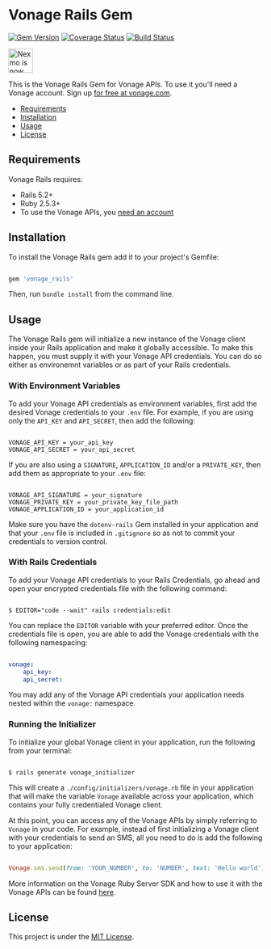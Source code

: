 # Vonage Rails Gem

[![Gem Version](https://badge.fury.io/rb/vonage_rails.svg)](https://badge.fury.io/rb/vonage_rails) [![Coverage Status](https://coveralls.io/repos/github/Nexmo/nexmo-rails/badge.svg?branch=master)](https://coveralls.io/github/Nexmo/nexmo-rails?branch=master) [![Build Status](https://api.travis-ci.org/Nexmo/nexmo-rails.svg?branch=main)](https://travis-ci.org/Nexmo/nexmo-rails)

<img src="https://developer.nexmo.com/assets/images/Vonage_Nexmo.svg" height="48px" alt="Nexmo is now known as Vonage" />

This is the Vonage Rails Gem for Vonage APIs. To use it you'll
need a Vonage account. Sign up [for free at vonage.com](https://dashboard.nexmo.com/sign-up?utm_source=DEV_REL&utm_medium=github&utm_campaign=nexmo-rails).

* [Requirements](#requirements)
* [Installation](#installation)
* [Usage](#usage)
* [License](#license)

## Requirements

Vonage Rails requires: 

* Rails 5.2+
* Ruby 2.5.3+
* To use the Vonage APIs, you [need an account](https://dashboard.nexmo.com/sign-up?utm_source=DEV_REL&utm_medium=github&utm_campaign=nexmo-rails)

## Installation

To install the Vonage Rails gem add it to your project's Gemfile:

```ruby

gem 'vonage_rails'

```

Then, run `bundle install` from the command line.

## Usage

The Vonage Rails gem will initialize a new instance of the Vonage client inside your Rails application and make it globally accessible. To make this happen, you must supply it with your Vonage API credentials. You can do so either as environemnt variables or as part of your Rails credentials.

### With Environment Variables 

To add your Vonage API credentials as environment variables, first add the desired Vonage credentials to your `.env` file. For example, if you are using only the `API_KEY` and `API_SECRET`, then add the following:

```

VONAGE_API_KEY = your_api_key
VONAGE_API_SECRET = your_api_secret

```

If you are also using a `SIGNATURE`, `APPLICATION_ID` and/or a `PRIVATE_KEY`, then add them as appropriate to your `.env` file:

```

VONAGE_API_SIGNATURE = your_signature
VONAGE_PRIVATE_KEY = your_private_key_file_path
VONAGE_APPLICATION_ID = your_application_id

```

Make sure you have the `dotenv-rails` Gem installed in your application and that your `.env` file is included in `.gitignore` so as not to commit your credentials to version control. 

### With Rails Credentials

To add your Vonage API credentials to your Rails Credentials, go ahead and open your encrypted credentials file with the following command:

```console

$ EDITOR="code --wait" rails credentials:edit

```

You can replace the `EDITOR` variable with your preferred editor. Once the credentials file is open, you are able to add the Vonage credentials with the following namespacing:

```yaml

vonage:
    api_key:
    api_secret:

```

You may add any of the Vonage API credentials your application needs nested within the `vonage:` namespace.

### Running the Initializer

To initialize your global Vonage client in your application, run the following from your terminal:

```console

$ rails generate vonage_initializer

```

This will create a `./config/initializers/vonage.rb` file in your application that will make the variable `Vonage` available across your application, which contains your fully credentialed Vonage client.

At this point, you can access any of the Vonage APIs by simply referring to `Vonage` in your code. For example, instead of first initializing a Vonage client with your credentials to send an SMS, all you need to do is add the following to your application:

```ruby

Vonage.sms.send(from: 'YOUR_NUMBER', to: 'NUMBER', text: 'Hello world')

```

More information on the Vonage Ruby Server SDK and how to use it with the Vonage APIs can be found [here](https://github.com/Vonage/vonage-ruby-sdk).

## License

This project is under the [MIT License](LICENSE).
